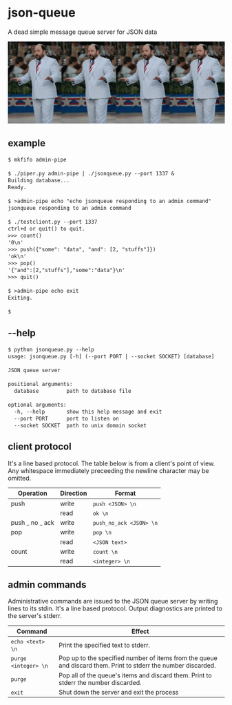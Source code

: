 # json-queue
A dead simple message queue server for JSON data

![a Jason queue](banner.jpg)

## example

    $ mkfifo admin-pipe

    $ ./piper.py admin-pipe | ./jsonqueue.py --port 1337 &
    Building database...
    Ready.

    $ >admin-pipe echo "echo jsonqueue responding to an admin command"
    jsonqueue responding to an admin command

    $ ./testclient.py --port 1337
    ctrl+d or quit() to quit.
    >>> count()
    '0\n'
    >>> push({"some": "data", "and": [2, "stuffs"]})
    'ok\n'
    >>> pop()
    '{"and":[2,"stuffs"],"some":"data"}\n'
    >>> quit()

    $ >admin-pipe echo exit 
    Exiting.

    $

## --help

    $ python jsonqueue.py --help
    usage: jsonqueue.py [-h] (--port PORT | --socket SOCKET) [database]

    JSON queue server

    positional arguments:
      database         path to database file

    optional arguments:
      -h, --help       show this help message and exit
      --port PORT      port to listen on
      --socket SOCKET  path to unix domain socket

## client protocol

It's a line based protocol. The table below is from a client's point of view.
Any whitespace immediately preceeding the newline character may be omitted.

| Operation       | Direction | Format                  |
| ---------       | --------- | ------                  |
| push            | write     | `push <JSON> \n`        |
|                 | read      | `ok \n`                 |
| push _ no _ ack | write     | `push_no_ack <JSON> \n` |
| pop             | write     | `pop \n`                |
|                 | read      | `<JSON text>`           |
| count           | write     | `count \n`              |
|                 | read      | `<integer> \n`          |


## admin commands

Administrative commands are issued to the JSON queue server by writing lines
to its stdin. It's a line based protocol. Output diagnostics are printed to
the server's stderr.

| Command                              | Effect
| -------                              | ------
| `echo <text> \n`            | Print the specified text to stderr.
| `purge <integer> \n` | Pop up to the specified number of items from the queue and discard them. Print to stderr the number discarded. |
| `purge`                              | Pop all of the queue's items and discard them. Print to stderr the number discarded. |
| `exit`                               | Shut down the server and exit the process |

